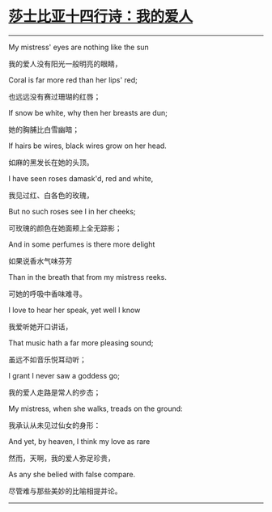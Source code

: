 <link href="../../../css/style.css" rel="stylesheet" type="text/css" />

# [莎士比亚十四行诗：我的爱人](https://mp.weixin.qq.com/s/57eNuLnxDc89ypdRK41KXQ)
<!-- https://www.jianshu.com/p/c9fc3f559247-->

----

<div class="poetry">

My mistress' eyes are nothing like the sun

我的爱人没有阳光一般明亮的眼睛，

Coral is far more red than her lips' red;

也远远没有赛过珊瑚的红唇；

If snow be white, why then her breasts are dun;

她的胸脯比白雪幽暗；

If hairs be wires, black wires grow on her head.

如麻的黑发长在她的头顶。

I have seen roses damask'd, red and white,

我见过红、白各色的玫瑰，

But no such roses see I in her cheeks;

可玫瑰的颜色在她面颊上全无踪影；

And in some perfumes is there more delight

如果说香水气味芬芳

Than in the breath that from my mistress reeks.

可她的呼吸中香味难寻。

I love to hear her speak, yet well I know

我爱听她开口讲话，

That music hath a far more pleasing sound;

虽远不如音乐悦耳动听；

I grant I never saw a goddess go;

我的爱人走路是常人的步态；

My mistress, when she walks, treads on the ground:

我承认从未见过仙女的身形：

And yet, by heaven, I think my love as rare

然而，天啊，我的爱人弥足珍贵，

As any she belied with false compare.

尽管难与那些美妙的比喻相提并论。

</div>

----

<!--
<div class="poetry">

翻译：吕志鲁

我的爱人没有阳光一般明亮的眼睛,

也远远没有赛过珊瑚的红唇；

她的胸脯比白雪幽暗,

如麻的黑发长在她的头顶。

我见过红、白各色的玫瑰,

可玫瑰的颜色在她面颊上全无踪影；

如果说香水气味芬芳,

可她的呼吸中香味难寻。

我爱听她开口讲话,

虽远不如音乐悦耳动听：

我的爱人走路是常人的步态,

我承认从未见过仙女的身形。

然而,天啊,我的爱人弥足珍贵,

尽管难与那些美妙的比喻相提并论。

我的爱人没有阳光一般明亮的眼睛，
也远远没有赛过珊瑚的红唇；
她的胸脯比白雪幽暗，
如麻的黑发长在她的头顶。
我见过红、白各色的玫瑰，
可玫瑰的颜色在她面颊上全无踪影；如果说香水气味芬芳，
可她的呼吸中香味难寻。
我爱听她开口讲话，
虽远不如音乐悦耳动听；
我的爱人走路是常人的步态，
我承认从未见过仙女的身形。
然而，天啊，我的爱人弥足珍贵，
尽管难与那些美妙的比喻相提并论。
十四行诗第130首翻译吕志鲁

</div>

----

<div class="poetry">

My Mistress'Eyes are Nothing like the Sun

My mistress'eyes are nothing like the sun;

Coral is far more red than her lips' red;

If snow be white, why then her breasts are dun;

If hairs be wires, black wires grow on her head.

I have seen roses damasked, red and white,

But no such roses see I in her cheeks;

And in some perfumes is there more delight

Than in the breath that from my mistress reeks.

I love to hear her speak, yet well I know

That music hath a far more pleasing sound;

I grant I never saw a goddess go;

My mistress when she walks treads on the ground.

And yet, by heaven, I think my love as rare

As any she belied with false compare.

----

My mistress' eyes are nothing like the sun
我的爱人没有阳光一般明亮的眼睛，
Coral is far more red than her lips' red;
也远远没有赛过珊瑚的红唇；
If snow be white, why then her breasts are dun;
她的胸脯比白雪幽暗；
If hairs be wires, black wires grow on her head.
如麻的黑发长在她的头顶。
I have seen roses damask'd, red and white,
我见过红、白各色的玫瑰，
But no such roses see I in her cheeks;
可玫瑰的颜色在她面颊上全无踪影；
And in some perfumes is there more delight
如果说香水气味芬芳
Than in the breath that from my mistress reeks.
可她的呼吸中香味难寻。
I love to hear her speak, yet well I know
我爱听她开口讲话，
That music hath a far more pleasing sound;
虽远不如音乐悦耳动听；
I grant I never saw a goddess go;
我的爱人走路是常人的步态；
My mistress, when she walks, treads on the ground:
我承认从未见过仙女的身形：
And yet, by heaven, I think my love as rare
然而，天啊，我的爱人弥足珍贵，
As any she belied with false compare.
尽管难与那些美妙的比喻相提并论。

</div>

-->
